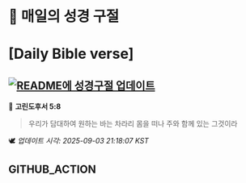 # 🙏 매일의 성경 구절
# [Daily Bible verse]
## [![README에 성경구절 업데이트](https://github.com/DONGSUKA/first_test/actions/workflows/update-readme-bible.yml/badge.svg)](https://github.com/DONGSUKA/first_test/actions/workflows/update-readme-bible.yml)
<!-- START_BIBLE_VERSE -->
📖 **고린도후서 5:8**
> 우리가 담대하여 원하는 바는 차라리 몸을 떠나 주와 함께 있는 그것이라

🕊️ _업데이트 시각: 2025-09-03 21:18:07 KST_
  <!-- END_BIBLE_VERSE -->
## GITHUB_ACTION
